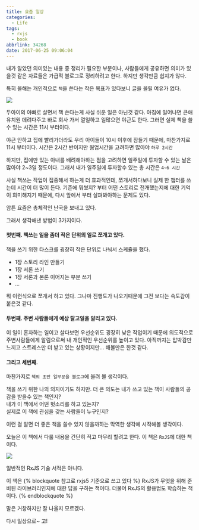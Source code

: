 ```yaml
---
title: 요즘 일상
categories:
  - Life
tags:
  - rxjs
  - book
abbrlink: 34268
date: 2017-06-25 09:06:04
---
```



내가 알았던 의미있는 내용 중 정리가 필요한 부분이나, 사람들에게 공유하면 의미가 있을것 같은 자료들은 가급적 블로그로 정리하려고 한다. 하지만 생각만큼 쉽지가 않다.

특히 올해는 개인적으로 `책`을 쓴다는 작은 목표가 있다보니 글을 올릴 여유가 없다.

![](writing-book.jpg)

두아이의 아빠로 살면서 책 쓴다는게 사실 쉬운 일은 아닌것 같다.
아침에 일어나면 큰애 유치원 데려다주고 바로 회사 가서 열일하고
일많으면 야근도 한다.
그러면 실제 책을 쓸 수 있는 시간은 11시 부터이다.

야근 안하고 집에 빨리가더라도 우리 아이들이 10시 이후에 잠들기 때문에, 마찬가지로 11시 부터이다.
시간은 2시간 반이지만 웜업시간을 고려하면 많아야 `하루 2시간`

하지만, 집에만 있는 아내를 배려해야하는 점을 고려하면 일주일에 투자할 수 있는 날은 많아야 2~3일 정도이다.
그래서 내가 일주일에 투자할수 있는 총 시간은 `4~6 시간`

사실 책쓰는 작업이 집중해서 하는게 더 효과적인데, 쪼개서하다보니 실제 한 챕터를 쓰는데 시간이 더 많이 든다.
기존에 뭐썼지? 부터 어떤 스토리로 전개했는지에 대한 기억이 희미해지기 때문에, 다시 앞에서 부터 살펴봐야하는 문제도 있다.

암튼 요즘은 총체적인 난국을 보내고 있다.

그래서 생각해낸 방법이 3가지이다.
#### 첫번째. 책쓰는 일을 좀더 작은 단위의 일로 쪼개고 있다.
책을 쓰기 위한 타스크를 굉장히 작은 단위로 나눠서 스케쥴을 했다.
- 1장 스토리 라인 만들기
- 1장 서론 쓰기
- 1장 서론과 본론 이어지는 부분 쓰기
- ...

뭐 이런식으로 쪼개서 하고 있다.
그나마 진행도가 나오기때문에 그전 보다는 속도감이 붙은것 같다.


#### 두번째. 주변 사람들에게 예상 탈고일을 알리고 있다.
이 일이 혼자하는 일이고 살다보면 우선순위도 굉장히 낮은 작업이기 때문에 의도적으로 주변사람들에게 알림으로써 내 개인적인 우선순위를 높이고 있다.
아직까지는 압박감만 느끼고 스트레스만 더 받고 있는 상황이지만...
해볼만은 한것 같다.

#### 그리고 세번째.
마찬가지로 `책의 초안 일부분을 블로그`에 올려 볼 생각이다.

책을 쓰기 위한 나의 의지이기도 하지만.
더 큰 의도는 내가 쓰고 있는 책이 사람들의 공감을 받을수 있는 책인지?  
내가 이 책에서 어떤 헛소리를 하고 있는지?  
실제로 이 책에 관심을 갖는 사람들이 누구인지?  

이런 걸 알면 더 좋은 책을 쓸수 있지 않을까하는 막역한 생각에 시작해볼 생각이다.

오늘은 이 책에서 다룰 내용을 간단히 적고 마무리 할려고 한다.
이 책은 `RxJS`에 대한 책이다.

![](rxjs.png)

일반적인 RxJS 기술 서적은 아니다. 

이 책은
{% blockquote 참고로 rxjs5 기준으로 쓰고 있다 %}
RxJS가 무엇을 위해 준비된 라이브러리인지에 대한 답을 구하는 책이다. 더불어 RxJS의 활용법도 학습하는 책이다.
{% endblockquote %}

말은 거창하지만 잘 나올지 모르겠다.

다시 일상으로~ 고!


